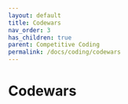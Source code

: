 ```yaml
---
layout: default
title: Codewars
nav_order: 3
has_children: true
parent: Competitive Coding
permalink: /docs/coding/codewars
---
```


# Codewars
